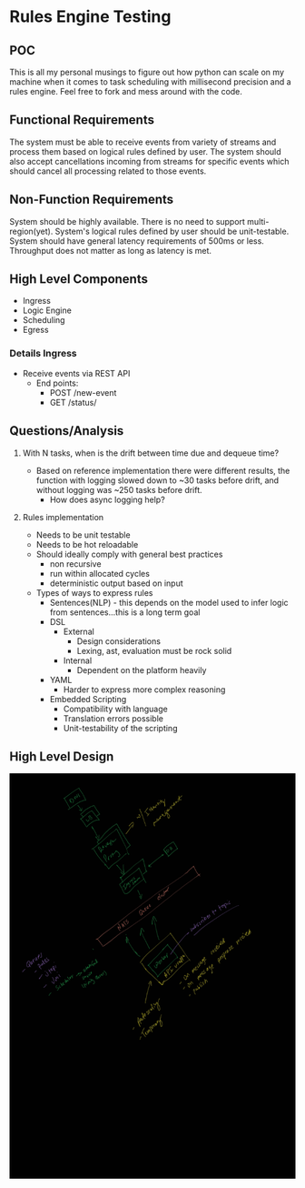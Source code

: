# Rules Engine Testing


## POC

This is all my personal musings to figure out how python can scale on my machine when it comes to task scheduling with millisecond precision and a rules engine. Feel free to fork and mess around with the code.

## Functional Requirements

The system must be able to receive events from variety of streams and process them based on logical rules defined by user. The system should also accept cancellations incoming from streams for specific events which should cancel all processing related to those events.


## Non-Function Requirements

System should be highly available. There is no need to support multi-region(yet). System's logical rules defined by user should be unit-testable. System should have general latency requirements of 500ms or less. Throughput does not matter as long as latency is met.


## High Level Components

- Ingress
- Logic Engine
- Scheduling
- Egress

### Details Ingress

- Receive events via REST API
    - End points:
        - POST /new-event
        - GET /status/<id>



## Questions/Analysis

1. With N tasks, when is the drift between time due and dequeue time?
    - Based on reference implementation there were different results, the function with logging slowed down to ~30 tasks before drift, and without logging was ~250 tasks before drift.
        - How does async logging help?

2. Rules implementation
    - Needs to be unit testable
    - Needs to be hot reloadable
    - Should ideally comply with general best practices
        - non recursive
        - run within allocated cycles
        - deterministic output based on input
    - Types of ways to express rules
        - Sentences(NLP) - this depends on the model used to infer logic from sentences...this is a long term goal
        - DSL
            - External
                - Design considerations
                - Lexing, ast, evaluation must be rock solid
            - Internal
                - Dependent on the platform heavily
        - YAML
            - Harder to express more complex reasoning
        - Embedded Scripting
            - Compatibility with language
            - Translation errors possible
            - Unit-testability of the scripting


## High Level Design

![](./hld.jpg)

